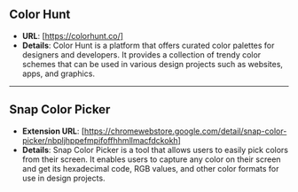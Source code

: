 ## **Color Hunt**
  - **URL**: [https://colorhunt.co/]
  - **Details**: Color Hunt is a platform that offers curated color palettes for designers and developers. It provides a collection of trendy color schemes that can be used in various design projects such as websites, apps, and graphics.

---

## **Snap Color Picker**
  - **Extension URL**: [https://chromewebstore.google.com/detail/snap-color-picker/nbpljhppefmpifoffhhmllmacfdckokh]
  - **Details**: Snap Color Picker is a tool that allows users to easily pick colors from their screen. It enables users to capture any color on their screen and get its hexadecimal code, RGB values, and other color formats for use in design projects.
